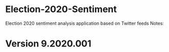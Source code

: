 # Election-2020-Sentiment
Election 2020 sentiment analysis application based on Twitter feeds
Notes:
# Version 9.2020.001

